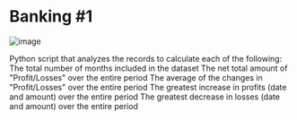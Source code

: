 # Banking #1

![image](https://user-images.githubusercontent.com/46534353/57184708-35d62880-6e74-11e9-9d81-8e29d20d0de7.jpg)

Python script that analyzes the records to calculate each of the following:
The total number of months included in the dataset
The net total amount of "Profit/Losses" over the entire period
The average of the changes in "Profit/Losses" over the entire period
The greatest increase in profits (date and amount) over the entire period
The greatest decrease in losses (date and amount) over the entire period
